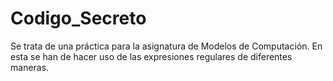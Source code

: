 # Codigo_Secreto
Se trata de una práctica para la asignatura de Modelos de Computación. En esta se han de hacer uso de las expresiones regulares de diferentes maneras.

